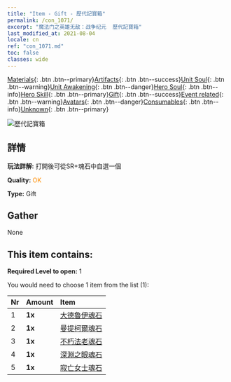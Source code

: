 ```yaml
---
title: "Item - Gift - 歷代記寶箱"
permalink: /con_1071/
excerpt: "魔法门之英雄无敌：战争纪元  歷代記寶箱"
last_modified_at: 2021-08-04
locale: cn
ref: "con_1071.md"
toc: false
classes: wide
---
```

 [Materials](/ItemsCN/){: .btn .btn--primary}[Artifacts](/ItemsCN/Artifacts/){: .btn .btn--success}[Unit Soul](/ItemsCN/UnitSoul/){: .btn .btn--warning}[Unit Awakening](/ItemsCN/UnitAwakening/){: .btn .btn--danger}[Hero Soul](/ItemsCN/HeroSoul/){: .btn .btn--info}[Hero Skill](/ItemsCN/HeroSkill/){: .btn .btn--primary}[Gift](/ItemsCN/Gift/){: .btn .btn--success}[Event related](/ItemsCN/Events/){: .btn .btn--warning}[Avatars](/ItemsCN/Avatars/){: .btn .btn--danger}[Consumables](/ItemsCN/Consumables/){: .btn .btn--info}[Unknown](/ItemsCN/Unknown/){: .btn .btn--primary}

 ![歷代記寶箱](/images/t/i_907245.png)

## 詳情
 **玩法詳解:** 打開後可從SR+魂石中自選一個

 **Quality:** <span style="color: #FF8C00">OK</span>

 **Type:** Gift

## Gather

  None

## This item contains:

 **Required Level to open:** 1

 You would need to choose 1 item from the list (1):

  | Nr | Amount |     Item    |
  |:---|:-------|:------------|
  | 1 |  **1x** | [大德魯伊魂石](/cn/Items/unt_296/) |  | 
  | 2 |  **1x** | [曼提柯爾魂石](/cn/Items/unt_333/) |  | 
  | 3 |  **1x** | [不朽法老魂石](/cn/Items/unt_304/) |  | 
  | 4 |  **1x** | [深淵之眼魂石](/cn/Items/unt_330/) |  | 
  | 5 |  **1x** | [寂亡女士魂石](/cn/Items/unt_301/) |  | 
